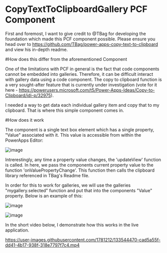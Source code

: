 # CopyTextToClipboardGallery PCF Component

First and foremost, I want to give credit to @TBag for developing the foundation which made this PCF component possible. Please ensure you head over to https://github.com/TBag/power-apps-copy-text-to-clipboard and view his in-depth readme. 

#How does this differ from the aforementioned Component

One of the limitations with PCF in general is the fact that code components cannot be embedded into galleries. Therefore, it can be difficult interact with gallery data using a code component. The copy to clipboard function is a very sought-after feature that is currently under investigation (vote for it here - https://powerusers.microsoft.com/t5/Power-Apps-Ideas/Copy-to-Clipboard/idi-p/32975). 

I needed a way to get data each individual gallery item and copy that to my clipboard. That is where this simple component comes in. 

#How does it work

The component is a single text box element which has a single property, "Value" associated with it. This value is accessible from within the PowerApps Editor:

![image](https://user-images.githubusercontent.com/1781212/133541899-fe497ea9-9cfd-461c-8f6e-f7067a525145.png)

Intrerestingly, any time a property value changes, the 'updateView' function is called. In here, we pass the components current property value to the function 'onValuePropertyChange'. This function then calls the clipboard library referenced in TBag's Readme file. 

In order for this to work for galleries, we will use the galleries "mygallery.selected" function and put that into the components "Value" property. Below is an example of this:

![image](https://user-images.githubusercontent.com/1781212/133543987-87f1e70e-a7a0-4a5c-9e67-f95daa04fc2f.png)


![image](https://user-images.githubusercontent.com/1781212/133543958-019b3c36-a153-43d9-b3a4-be9d11af88b6.png)

In the short video below, I demonstrate how this works in the live application.

https://user-images.githubusercontent.com/1781212/133544470-cad5a55f-dd41-4b17-938f-318e7797f7c4.mp4


